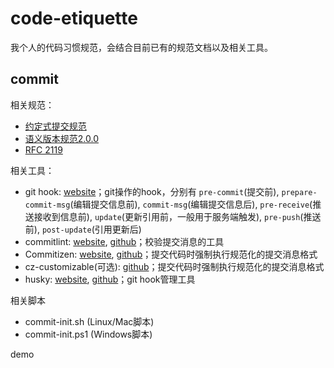 # code-etiquette

我个人的代码习惯规范，会结合目前已有的规范文档以及相关工具。

## commit

相关规范：

- [约定式提交规范](https://www.conventionalcommits.org/zh-hans/v1.0.0/#%e7%ba%a6%e5%ae%9a%e5%bc%8f%e6%8f%90%e4%ba%a4%e8%a7%84%e8%8c%83)
- [语义版本规范2.0.0](https://semver.org/lang/zh-CN/)
- [RFC 2119](https://www.ietf.org/rfc/rfc2119.txt)

相关工具：

- git hook: [website](https://git-scm.com/book/zh/v2/%E8%87%AA%E5%AE%9A%E4%B9%89-Git-Git-%E9%92%A9%E5%AD%90)；git操作的hook，分别有 `pre-commit`(提交前), `prepare-commit-msg`(编辑提交信息前), `commit-msg`(编辑提交信息后), `pre-receive`(推送接收到信息前), `update`(更新引用前，一般用于服务端触发), `pre-push`(推送前), `post-update`(引用更新后)
- commitlint: [website](https://commitlint.js.org/#/), [github](https://github.com/conventional-changelog/commitlint)；校验提交消息的工具
- Commitizen: [website](http://commitizen.github.io/cz-cli/), [github](http://commitizen.github.io/cz-cli/)；提交代码时强制执行规范化的提交消息格式
- cz-customizable(可选): [github](https://github.com/leoforfree/cz-customizable)；提交代码时强制执行规范化的提交消息格式
- husky: [website](https://typicode.github.io/husky/#/), [github](https://github.com/typicode/husky)；git hook管理工具


相关脚本

- commit-init.sh (Linux/Mac脚本)
- commit-init.ps1 (Windows脚本)


demo